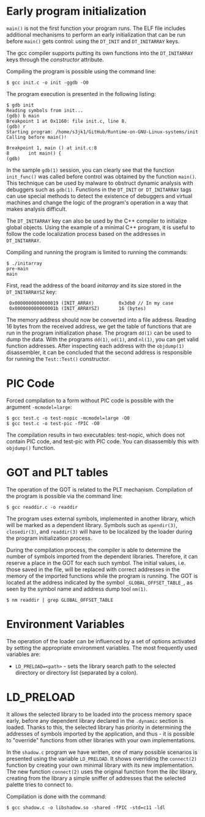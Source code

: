 # Early program initialization

`main()` is not the first function your program runs. The ELF file includes additional mechanisms to perform an early initialization that can be run before `main()` gets control: using the `DT_INIT` and `DT_INITARRAY` keys.

The gcc compiler supports putting its own functions into the `DT_INITARRAY` keys through the *constructor* attribute.

Compiling the program is possible using the command line:

```$ gcc init.c -o init -ggdb -O0```

The program execution is presented in the following listing:

```$ gcc init.c -o init -ggdb -O0
$ gdb init
Reading symbols from init...
(gdb) b main
Breakpoint 1 at 0x1160: file init.c, line 8.
(gdb) r
Starting program: /home/s3jk1/GitHub/Runtime-on-GNU-Linux-systems/init 
Calling before main()!

Breakpoint 1, main () at init.c:8
8       int main() {
(gdb)
```
In the sample `gdb(1)` session, you can clearly see that the function `init_func()` was called before control was obtained by the function `main()`. This technique can be used by malware to obstruct dynamic analysis with debuggers such as `gdb(1)`. Functions in the `DT_INIT` or` DT_INITARRAY` tags can use special methods to detect the existence of debuggers and virtual machines and change the logic of the program's operation in a way that makes analysis difficult.

The `DT_INITARRAY` key can also be used by the C++ compiler to initialize global objects. Using the example of a minimal C++ program, it is useful to follow the code localization process based on the addresses in `DT_INITARRAY`.

Compiling and running the program is limited to running the commands:

```$ g++ initarray.cpp -o initarray
$ ./initarray
pre-main
main
```

First, read the address of the board *initarray* and its size stored in the `DT_INITARRAYSZ` key:

```$readelf -d initarray | grep INIT_ARRAY
 0x0000000000000019 (INIT_ARRAY)         0x3db0 // In my case
 0x000000000000001b (INIT_ARRAYSZ)       16 (bytes)
```

The memory address should now be converted into a file address. Reading 16 bytes from the received address, we get the table of functions that are run in the program initialization phase. The program `dd(1)` can be used to dump the data. With the programs `dd(1)`, `od(1)`, and `nl(1)`, you can get valid function addresses. After inspecting each address with the `objdump(1)` disassembler, it can be concluded that the second address is responsible for running the `Test::Test()` constructor.

# PIC Code
Forced compilation to a form without PIC code is possible with the argument `-mcmodel=large`:

```
$ gcc test.c -o test-nopic -mcmodel=large -O0
$ gcc test.c -o test-pic -fPIC -O0
```

The compilation results in two executables: test-nopic, which does not contain PIC code, and test-pic with PIC code. You can disassembly this with `objdump()` function.

# GOT and PLT tables
The operation of the GOT is related to the PLT mechanism.
Compilation of the program is possible via the command line:
```
$ gcc readdir.c -o readdir
```

The program uses external symbols, implemented in another library, which will be marked as a dependent library. Symbols such as `opendir(3)`, `closedir(3)`, and `readdir(3)` will have to be localized by the loader during the program initialization process.

During the compilation process, the compiler is able to determine the number of symbols imported from the dependent libraries. Therefore, it can reserve a place in the GOT for each such symbol. The initial values, i.e. those saved in the file, will be replaced with correct addresses in the memory of the imported functions while the program is running. The GOT is located at the address indicated by the symbol `_GLOBAL_OFFSET_TABLE_`, as seen by the symbol name and address dump tool `nm(1)`.

```
$ nm readdir | grep GLOBAL_OFFSET_TABLE
```

# Environment Variables

The operation of the loader can be influenced by a set of options activated by setting the appropriate environment variables. The most frequently used variables are:
* `LD_PRELOAD=<path>` - sets the library search path to the selected directory or directory list (separated by a colon).

# LD_PRELOAD
It allows the selected library to be loaded into the process memory space early, before any dependent library declared in the `.dynamic` section is loaded. Thanks to this, the selected library has priority in determining the addresses of symbols imported by the application, and thus - it is possible to "override" functions from other libraries with your own implementations.

In the `shadow.c` program we have written, one of many possible scenarios is presented using the variable `LD_PRELOAD`. It shows overriding the `connect(2)` function by creating your own minimal library with its new implementation. The new function `connect(2)` uses the original function from the *libc* library, creating from the library a simple sniffer of addresses that the selected palette tries to connect to.

Compilation is done with the command:
```
$ gcc shadow.c -o libshadow.so -shared -fPIC -std=c11 -ldl
```
